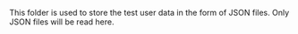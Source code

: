 This folder is used to store the test user data in the form of JSON files. Only JSON files will be read here.